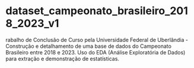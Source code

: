 # dataset_campeonato_brasileiro_2018_2023_v1
rabalho de Conclusão de Curso pela Universidade Federal de Uberlândia - Construção e detalhamento de uma base de dados do Campeonato Brasileiro entre 2018 e 2023. Uso do EDA (Análise Exploratória de Dados) para extração e demonstração de estatísticas.
